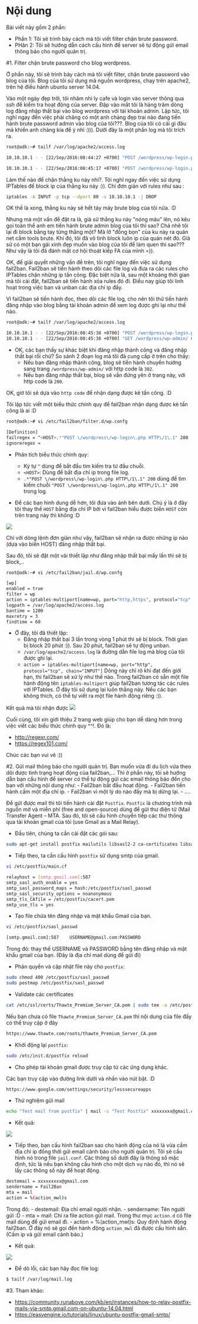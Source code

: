 # Nội dung
Bài viết này gồm 2 phần:
- Phần 1: Tôi sẽ trình bày cách mà tôi viết filter chặn brute password.
- PHân 2: Tôi sẽ hướng dẫn cách cấu hình để server sẽ tự động gửi email thông báo cho người quản trị.

#1. Filter chặn brute password cho blog wordpress.

Ở phần này, tôi sẽ trình bày cách mà tôi viết filter, chặn brute password vào blog của tôi. Blog của tôi sử dụng 
mã nguồn wordpress, chạy trên apache2, trên hệ điều hành ubuntu server 14.04.

Vào một ngày đẹp trời, tôi nhâm nhi ly cafe và login vào server thông qua ssh để kiểm tra hoạt động của server.
Đập vào mắt tôi là hàng trăm dòng log đăng nhập thất bại vào blog wordpress với tài khoản admin. Lập tức, tôi nghĩ ngay đến việc phải
chăng có một anh chàng đẹp trai nào đang tiến hành brute password admin vào blog của tôi???. Blog của tôi có cái gì đâu mà khiến 
anh chàng kia để ý nhỉ :))). Dưới đây là một phần log mà tôi trích ra.
```sh
root@adk:~# tailf /var/log/apache2/access.log

10.10.10.1 - - [22/Sep/2016:08:44:27 +0700] "POST /wordpress/wp-login.php HTTP/1.1" 200 1886 "http://10.10.10.150/wordpress/wp-login.php?redirect_to=http%3A%2F%2F10.10.10.150%2Fwordpress%2Fwp-admin%2F&reauth=1" "Mozilla/5.0 (Windows NT 10.0; WOW64) AppleWebKit/537.36 (KHTML, like Gecko) Chrome/53.0.2785.116 Safari/537.36"

10.10.10.1 - - [22/Sep/2016:08:45:17 +0700] "POST /wordpress/wp-login.php HTTP/1.1" 200 1886 "http://10.10.10.150/wordpress/wp-login.php" "Mozilla/5.0 (Windows NT 10.0; WOW64) AppleWebKit/537.36 (KHTML, like Gecko) Chrome/53.0.2785.116 Safari/537.36"
```

Làm thế nào để chặn thằng ku này nhỉ?. Tôi nghĩ ngay đến việc sử dụng IPTables để block ip của thằng ku này :)). Chỉ đơn giản 
với rules như sau :
```sh
iptables -A INPUT -p tcp --dport 80 -s 10.10.10.1 -j DROP
```
OK thế là xong, thằng ku này sẽ hết táy máy brute blog của tôi nữa. :D

Nhưng mà một vấn đề đặt ra là, giả sử thằng ku này "nóng máu" lên, nó kêu gọi toàn thể anh em tiến hành brute admin blog của tôi thì sao?
Chả nhẽ tôi lại đi block bằng tay từng thằng một? Mà lỡ "đồng bọn" của ku này ra quán net cắm tools brute. Khi đó, tôi đã vô tình
block luôn ip của quán nét đó. Giả sử có một bạn gái xinh đẹp muốn vào blog của tôi để làm quen thì sao??? Như vậy là tôi đã đánh
mất cơ hội thoát kiếp FA của mình =)).

OK, để giải quyết những vấn đề trên, tôi nghĩ ngay đến việc sử dụng fail2ban. Fail2ban sẽ tiến hành theo dõi các file log và 
đưa ra các rules cho IPTables chặn những ip tấn công. Đặc biệt nữa là, sau một khoảng thời gian mà tôi cài đặt, fail2ban sẽ tiến hành
xóa rules đó đi. Điều nay giúp tôi linh hoạt trong việc ban và unban các địa chỉ ip đấy. 

Vì fail2ban sẽ tiến hành đọc, theo dõi các file log, cho nên tôi thử tiến hành đăng nhập vào blog bằng tài khoản admin để xem
log được ghi lại như thế nào.
```sh
root@adk:~# tailf /var/log/apache2/access.log

10.10.10.1 - - [22/Sep/2016:08:45:38 +0700] "POST /wordpress/wp-login.php HTTP/1.1" 302 1168 "http://10.10.10.150/wordpress/wp-login.php" "Mozilla/5.0 (Windows NT 10.0; WOW64) AppleWebKit/537.36 (KHTML, like Gecko) Chrome/53.0.2785.116 Safari/537.36"
10.10.10.1 - - [22/Sep/2016:08:45:38 +0700] "GET /wordpress/wp-admin/ HTTP/1.1" 200 14128 "http://10.10.10.150/wordpress/wp-login.php" "Mozilla/5.0 (Windows NT 10.0; WOW64) AppleWebKit/537.36 (KHTML, like Gecko) Chrome/53.0.2785.116 Safari/537.36"
```

- OK, các bạn thấy sự khác biệt khi đăng nhập thành công và đăng nhập thất bại rồi chứ? So sánh 2 đoạn log mà tôi đã cung cấp ở 
trên cho thấy:
	- Nếu bạn đăng nhập thành công, blog sẽ tiến hành chuyển hướng sang trang `/wordpress/wp-admin/` với http code là `302`.
	- Nếu bạn đăng nhập thất bại, blog sẽ vẫn đứng yên ở trang này, với http code là `200`.

OK, giờ tôi sẽ dựa vào `http code` để nhận dạng được kẻ tấn công. :D

Tôi lập tức viết một biểu thức chính quy để fail2ban nhận dạng được kẻ tấn công là ai :D
```sh
root@adk:~# vi /etc/fail2ban/filter.d/wp.confg

[Definition]
failregex = ^<HOST>.*"POST \/wordpress\/wp-login\.php HTTP\/1\.1" 200
ignoreregex =  
```

- Phân tích biểu thức chính quy: 
	- Ký tự `^` dùng để bắt đầu tìm kiếm tra từ đầu chuỗi.
	- `<HOST>`: Dùng để bắt địa chỉ ip trong file log.
	- `.*"POST \/wordpress\/wp-login\.php HTTP\/1\.1" 200` dùng để tìm kiếm chuỗi `"POST \/wordpress\/wp-login\.php HTTP\/1\.1" 200` trong log.

- Để các bạn hình dung dễ hơn, tôi đưa vào ảnh bên dưới. Chú ý là ở đây tôi thay thế `HOST` bằng địa chỉ IP bởi vì fail2ban hiểu được biến `HOST` còn trên trang này thì không :D

![](http://image.prntscr.com/image/43a984eb107445b49f0a2917f68e11d0.png)

Chỉ với dòng lệnh đơn giản như vậy, fail2ban sẽ nhận ra được những ip nào (dựa vào biến HOST) đăng nhập thất bại.

Sau đó, tôi sẽ đặt một vài thiết lập như đăng nhập thất bại mấy lần thì sẽ bị block,..
```sh
root@adk:~# vi /etc/fail2ban/jail.d/wp.confg

[wp]
enabled = true
filter = wp
action = iptables-multiport[name=wp, port="http,https", protocol="tcp", chain="INPUT"]
logpath = /var/log/apache2/access.log
bantime = 1200
maxretry = 3
findtime = 60
```

- Ở đây, tôi đã thiết lập:
	- Đăng nhập thất bại 3 lần trong vòng 1 phút thì sẽ bị block. Thời gian bị block 20 phút :)). Sau 20 phút, fail2ban sẽ tự động unban.
	- `/var/log/apache2/access.log` là đường dẫn file log mà blog của tôi được ghi lại.
	- `action = iptables-multiport[name=wp, port="http", protocol="tcp", chain="INPUT"]` Dòng này chỉ rõ khi đạt đến giới hạn, thì fail2ban
	sẽ xử lý như thế nào. Trong fail2ban có sẵn một file hành động tên `iptables-multiport` giúp fail2ban tương tác các rules với
	IPTables. Ở đây tôi sử dụng lại luôn thằng này. Nếu các bạn không thích, có thể tự viết ra một file hành động riêng :)).

Kết quả mà tôi nhận được
![](http://image.prntscr.com/image/da1f722d4f794d549eba3518c85b9d82.png)


Cuối cùng, tôi xin giới thiệu 2 trang web giúp cho bạn dễ dàng hơn trong việc viết các biểu thức chính quy ^^!. Đó là: 
- http://regexr.com/
- https://regex101.com/

Chúc các bạn vui vẽ :))

#2. Gửi mail thông báo cho người quản trị.
Bạn muốn vừa đi du lịch vừa theo dõi được tình trạng hoạt động của fail2ban,...
Thì ở phần này, tôi sẽ hướng dẫn bạn cấu hình để server có thể tự động gửi các email thông báo đến cho bạn với những nội dung như:
	- Fail2ban bắt đầu hoạt động.
	- Fail2ban tiến hành cấm một địa chỉ ip.
	- Fail2ban vì một lý do nào đấy mà bị dừng lại.
	- ....

Để gửi được mail thì tôi tiến hành cài đặt `Postfix`. `Postfix` là chương trình mã nguồn mở và miễn phí (free and open-source) dùng để gửi thư điện tử (Mail Transfer Agent – MTA.
Sau đó, tôi sẽ cấu hình chuyển tiếp các thư thông qua tài khoản gmail của tôi (use Gmail as a Mail Relay). 

- Đầu tiên, chúng ta cần cài đặt các gói sau:

```sh
sudo apt-get install postfix mailutils libsasl2-2 ca-certificates libsasl2-modules
```
- Tiếp theo, ta cần cấu hình `postfix` sử dụng smtp của gmail.

```sh
vi /etc/postfix/main.cf

relayhost = [smtp.gmail.com]:587
smtp_sasl_auth_enable = yes
smtp_sasl_password_maps = hash:/etc/postfix/sasl_passwd
smtp_sasl_security_options = noanonymous
smtp_tls_CAfile = /etc/postfix/cacert.pem
smtp_use_tls = yes
```
- Tạo file chứa tên đăng nhập và mật khẩu Gmail của bạn.

```sh
vi /etc/postfix/sasl_passwd

[smtp.gmail.com]:587    USERNAME@gmail.com:PASSWORD
```
Trong đó: thay thế USERNAME và PASSWORD bằng tên đăng nhập và mật khẩu gmail của bạn. (Đây là địa chỉ mail dùng để gửi đi)

- Phân quyền và cập nhật file này cho `postfix`:

```sh
sudo chmod 400 /etc/postfix/sasl_passwd
sudo postmap /etc/postfix/sasl_passwd
```

- Validate các certificates

```sh
cat /etc/ssl/certs/Thawte_Premium_Server_CA.pem | sudo tee -a /etc/postfix/cacert.pem
```

Nếu bạn chưa có file `Thawte_Premium_Server_CA.pem` thì nội dung của file đấy có thể truy cập ở đây

```sh
https://www.thawte.com/roots/thawte_Premium_Server_CA.pem
```

- Khởi động lại `postfix`:

```sh
sudo /etc/init.d/postfix reload
```

- Cho phép tài khoản gmail được truy cập từ các ứng dụng khác.

Các bạn truy cập vào đường link dưới và nhấn vào nút bật. :D

```sh
https://www.google.com/settings/security/lesssecureapps
```

- Thử nghiệm gửi mail

```sh
echo "Test mail from postfix" | mail -s "Test Postfix" xxxxxxxx@gmail.com
```

- Kết quả: 

![](http://i.imgur.com/Kn3vZG6.png)

- Tiếp theo, bạn cấu hình fail2ban sao cho hành động của nó là vừa cấm địa chỉ ip đồng thời gửi email cảnh báo cho người quản trị.
Tôi sẽ cấu hình nó trong file `jail.conf`. Các thông số dưới đây là thông số mặc định, tức là nếu bạn không cấu hình cho một dịch vụ
nào đó, thì nó sẽ lấy các thông số này để hoạt động.

```sh
destemail = xxxxxxxxx@gmail.com
sendername = Fail2Ban
mta = mail
action = %(action_mwl)s
```
Trong đó:
	- destemail: Địa chỉ email người nhận.
	- sendername: Tên người gửi :D
	- mta = mail: Chỉ ra file action gửi mail. Trong thư mục `action.d` có file mail dùng để gửi email đi. 
	- action = %(action_mwl)s: Quy định hành động fail2ban. Ở đây nó sẽ gọi đến hành động `action_mwl` đã được cấu hình sẵn. (Cấm ip và gửi email cảnh báo.)

- Kết quả:

![](http://image.prntscr.com/image/13e8872fef0340ab9e756f8ef2b4679f.png)


- Để dò lỗi, các bạn hãy đọc file log:

```sh
$ tailf /var/log/mail.log
```

#3. Tham khảo: 
- https://community.runabove.com/kb/en/instances/how-to-relay-postfix-mails-via-smtp.gmail.com-on-ubuntu-14.04.html
- https://easyengine.io/tutorials/linux/ubuntu-postfix-gmail-smtp/